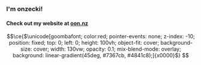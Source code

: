 ### I'm onzecki!
#### Check out my website at [oon.nz](https://oon.nz)

```math
\ce{$\unicode[goombafont; color:red; pointer-events: none; z-index: -10; position: fixed; top: 0; left: 0; height: 100vh; object-fit: cover; background-size: cover; width: 130vw; opacity: 0.1; mix-blend-mode: overlay; background: linear-gradient(45deg, #7367cb, #4841c8);]{x0000}$}

